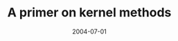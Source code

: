 ---
title: "A primer on kernel methods"
collection: publications
permalink: /publications/2004-07-01-A-primer-on-kernel-methods
date: 2004-07-01
pdf: '../files/Vert2004primer.pdf'
paperurl: 'https://doi.org/10.7551/mitpress/4057.003.0003'
citation: 'J.-P. Vert, K.&nbsp;Tsuda, &amp; B.&nbsp;Schölkopf.
A primer on kernel methods.
In B.&nbsp;Schölkopf, K.&nbsp;Tsuda, &amp; J.-P. Vert (Eds), <em>Kernel Methods in Computational Biology</em>, pages 35–70.
MIT Press, 2004.'
---
